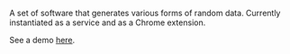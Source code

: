A set of software that generates various forms of random data. Currently instantiated as a service and as a Chrome extension. 

See a demo [here](http://jbnv.github.io/dummydata).
